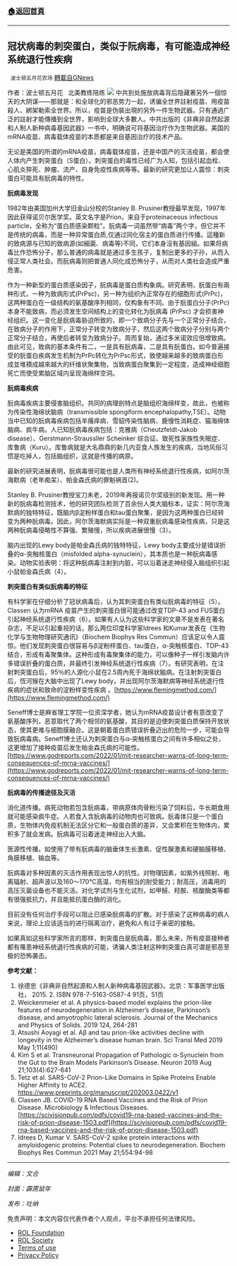 ###  [:house:返回首頁](https://github.com/ourhimalayas/txt)
---


## 冠状病毒的刺突蛋白，类似于阮病毒，有可能造成神经系统退行性疾病
` 波士顿五月花农场` [轉載自GNews](https://gnews.org/zh-hans/1918177/)

作者：波士顿五月花   北美教练陪练
![](https://assets.gnews.org/wp-content/uploads/2022/01/20220127-3.jpg)
中共到处施放病毒背后隐藏著另外一個惊天的大阴谋——那就是：和全球化的邪恶势力一起，诱骗全世界註射疫苗、用疫苗殺人、綁架勒索全世界。所以，疫苗是伪裝出現的另外一件生物武器。只有通過广泛的註射才能傳播到全世界，影响到全球大多數人。中共出版的《非典非自然起源和人制人新种病毒基因武器》一书中，明确说可将基因治疗作为生物武器。美国的mRNA疫苗、病毒载体疫苗的本质都是来自基因治疗的技术产品。

无论是美国的所谓的mRNA疫苗，病毒载体疫苗，还是中国产的灭活疫苗，都会使人体内产生刺突蛋白（S蛋白）。刺突蛋白的毒性已经广为人知，包括引起血栓、心肌炎猝死、肿瘤、流产、自身免疫性疾病等等。最新的研究更加让人震惊：刺突蛋白可能具有朊病毒的特性。

**朊病毒发现**

1982年由美国加州大学旧金山分校的Stanley B. Prusiner教授最早发现，1997年因此获得诺贝尔医学奖。英文名字是Prion，来自于proteinaceous infectious particle，全称为“蛋白质感染颗粒”。朊病毒一词虽然带“病毒”两个字，但它并不是传统的病毒，而是一种异常蛋白质,仅通过同化宿主的蛋白质进行传播。這種新的致病源与已知的致病源(如細菌、病毒等)不同，它们本身沒有基因組。如果将病毒比作恐怖分子，那么普通的病毒就是通过多生孩子，复制出更多的子孙，从而入侵正常人类社会。而朊病毒则把普通人同化成恐怖分子，从而对人类社会造成严重危害。

作为一种新型的蛋白质感染因子，朊病毒是蛋白质构象病。研究表明，朊蛋白有兩种形式，一种为致病形式(PrPsc)，另一种为组织內正常存在的细胞形式(PrPc)，这两种蛋白在一级结构的氨基酸序列相同，仅构象有不同。由于朊蛋白分子(PrPc) 本身不能致病，而必须发生空间结构上的变化转化为朊病毒 (PrPsc) 才会损害神经组织。这一变化是朊病毒胁迫所致的，即一个致病分子先与一个正常分子结合，在致病分子的作用下，正常分子转变为致病分子，然后这两个致病分子分别与两个正常分子结合，再使后者转变为致病分子。周而复始，通过多米诺效应倍增致病。由此可见，致病的基本条件有二，一是具有朊病毒，二是具有朊蛋白。如今普遍接受的朊蛋白疾病发生机制为PrPc转化为PrPsc形式，致使越来越多的致病蛋白形成並堆積成越來越大的纤维状聚集物，当致病蛋白聚集到一定程度，造成神经细胞死亡而使受累脑区域内呈现海绵样空洞。

**朊病毒疾病**

朊病毒疾病主要侵害脑组织。共同的病理剖特点是脑组织海绵样变，故此，也被称为传染性海绵状脑病（transmissible spongiform encephalopathy,TSE）。动物当中已知的朊病毒疾病包括羊瘙痒病、雪貂传染性脑病、鹿慢性消耗症、猫海绵体脑病、疯牛病。人已知朊病毒疾病包括：克雅病（Cheutzfeldt-Jakob disease）、Gerstmann-Straussller Scheinker 综合征、致死性家族性失眠症、库鲁病（Kuru）。库鲁病就是大名鼎鼎的新几内亚食人族发生的疾病，当地风俗习惯是吃掉人，包括脑组织，这就是传播的病原。

最新的研究进展表明，朊病毒很可能也是人类所有神经系统退行性疾病，如阿尔茨海默病（老年痴呆）、帕金森氏病的罪魁祸首(2)。

Stanley B. Prusiner教授宝刀未老，2019年再报诺贝尔奖级别的新发现。用一种新的朊病毒检测技术，他的研究团队检测了百余份人类大脑标本，证实：阿尔茨海默病的独特特征，既脑内β淀粉样蛋白和tau蛋白聚集，是因为这两种蛋白已经转变为两种朊病毒。因此，阿尔茨海默病实际是一种双重朊病毒感染性疾病，只是这两种朊病毒侵略性不算强、繁殖慢，所以疾病进展很慢（3）。

脑内出现的Lewy body是帕金森氏病的独特特征，Lewy body主要成分是错误折叠的α-突触核蛋白（misfolded alpha-synuclein），其本质也是一种朊病毒感染。动物实验表明：将这种朊病毒注射到内脏，可以沿着迷走神经侵入脑组织引起小鼠帕金森氏病（4）。

**刺突蛋白有类似朊病毒的特征**

有科学家在仔细分析了冠状病毒后，认为其刺突蛋白有类似朊病毒的特征（5）。Classen 认为mRNA 疫苗产生的刺突蛋白很可能通过改变TDP-43 and FUS蛋白引起神经系统退行性疾病（6）。如果有人认为这些科学家的文章不是发表在著名杂志，不足以引起重视的话，那么两位印度科学家Idrees 和Kumar发表在《生物化学与生物物理研究通讯》（Biochem Biophys Res Commun）应该足以令人震惊。他们发现刺突蛋白很容易与β淀粉样蛋白、tau蛋白，α-突触核蛋白、TDP-43结合，形成有毒聚集体。这种形成有毒聚集体的能力，可以像种子一样引发脑内许多错误折叠的蛋白质，并最终引发神经系统退行性疾病（7）。有研究表明，在注射刺突蛋白后，95％的人源化小鼠在2.5周內死于海绵状脑病。在注射刺突蛋白后，恆河猴在大脑中出现了Lewy body，并出现阿尔茨海默病等神经系统退行性疾病的症状和致命的淀粉样变性疾病 。[https://www.flemingmethod.com/](https://www.flemingmethod.com/)

Seneff博士是麻省理工学院一位资深学者，她认为mRNA疫苗设计者有意改变了氨基酸序列，恶意取代了两个相邻的氨基酸，其目的是迫使刺突蛋白质保持开放状态，使其更难与细胞膜融合。这是朝着蛋白质错误折叠迈出的危险一步，可能会导致朊病毒病。Seneff博士还认为刺突蛋白与α-突触核蛋白之间有许多相似之处，这更增加了接种疫苗后发生帕金森氏病的可能性。[https://www.godreports.com/2022/01/mit-researcher-warns-of-long-term-consequences-of-mrna-vaccines/](https://www.godreports.com/2022/01/mit-researcher-warns-of-long-term-consequences-of-mrna-vaccines/)

**朊病毒的传播途径及灭活**

消化道传播。病死动物若包含朊病毒，带病原体肉骨粉污染了饲料后，牛长期食用就可能感染疯牛症。人若食入含朊病毒的动物肉也可致病。朊毒体只是一个蛋白质，生物体内免疫机制无法区分它和一般蛋白质的差异，又会累积在生物体内，累积多了就会发病。朊病毒可沿着迷走神经出入大脑。

医源性传播。如使用了带有朊病毒的脑垂体生长激素、促性腺激素和硬脑膜移植、角膜移植、输血等。

朊病毒对多种因素的灭活作用表现出惊人的抗性。对物理因素，如紫外线照射、电离辐射、超声波以及160～170℃高温，均有相当的耐受能力；耐高压，消毒用的高压灭菌设备也不能灭活。对化学试剂与生化试剂，如甲醛、羟胺、核酸酶类等都有很强抵抗力，并且能抵抗蛋白酶的消化。

目前没有任何治疗手段可以阻止已感染朊病毒的扩散。对于感染了这种病毒的病人来说，理论上应该适当的进行隔离治疗，避免和人有过于亲密的接触。

如果真如这些科学家所言的那样，刺突蛋白是朊病毒，那么未来，所有疫苗接种者都有罹患神经系统退行性疾病的可能，诱骗人类注射这种刺突蛋白真可谓是邪恶至极的恐怖袭击。

**参考文献：**

1. 徐德忠《非典非自然起源和人制人新种病毒基因武器》。北京：军事医学出版社， 2015. 2. ISBN 978-7-5163-0587-4  91页，51页
2. Weickenmeier et al. A physics-based model explains the prion-like features of neurodegeneration in Alzheimer’s disease, Parkinson’s disease, and amyotrophic lateral sclerosis. Journal of the Mechanics and Physics of Solids. 2019 124, 264-281
3. Atsushi Aoyagi et al. Aβ and tau prion-like activities decline with longevity in the Alzheimer’s disease human brain. Sci Transl Med 2019 May 1;11(490)
4. Kim S et al. Transneuronal Propagation of Pathologic α-Synuclein from the Gut to the Brain Models Parkinson’s Disease. Neuron 2019 Aug 21;103(4):627-641
5. Tetz et al. SARS-CoV-2 Prion-Like Domains in Spike Proteins Enable Higher Affinity to ACE2. https://www.preprints.org/manuscript/202003.0422/v1
6. Classen JB. COVID-19 RNA Based Vaccines and the Risk of Prion Disease. Microbiology & Infectious Diseases. [https://scivisionpub.com/pdfs/covid19-rna-based-vaccines-and-the-risk-of-prion-disease-1503.pdf](https://scivisionpub.com/pdfs/covid19-rna-based-vaccines-and-the-risk-of-prion-disease-1503.pdf)
7. Idrees D, Kumar V. SARS-CoV-2 spike protein interactions with amyloidogenic proteins: Potential clues to neurodegeneration. Biochem Biophys Res Commun 2021 May 21;554:94-98


* * *

*编辑：文合*

*封面：霹雳鼠年*

*发布：吐纳*

 

免责声明：本文内容仅代表作者个人观点，平台不承担任何法律风险。

- [ROL Foundation](https://rolfoundation.org/)
- [ROL Society](https://rolsociety.org/)
- [Terms of use](https://gnews.org/terms-of-use-3/)
- [Privacy Policy](https://gnews.org/privacy-policy/)
